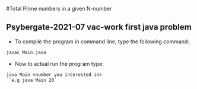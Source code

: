 #Total Prime numbers in a given N-number 
## Psybergate-2021-07 vac-work first java problem 

* To compile the program in command line, type the following command: 
``` cmd
javac Main.java
```
* Now to actual run the program type:
``` cmd
java Main <number you interested in>
 `e.g java Main 20`
```
